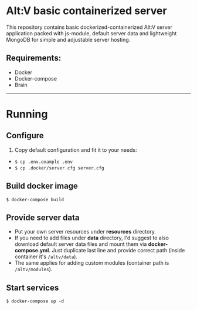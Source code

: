 # Alt:V basic containerized server

This repository contains basic dockerized-containerized Alt:V server application packed with js-module, default server data and lightweight MongoDB for simple and adjustable server hosting.

## Requirements:
* Docker
* Docker-compose
* Brain

---

# Running

## Configure
1. Copy default configuration and fit it to your needs:
* `$ cp .env.example .env`
* `$ cp .docker/server.cfg server.cfg`

## Build docker image
`$ docker-compose build`

## Provide server data
* Put your own server resources under **resources** directory.
* If you need to add files under **data** directory, I'd suggest to also download default server data files and mount them via **docker-compose.yml**. Just duplicate last line and provide correct path (inside container it's `/altv/data`).
* The same applies for adding custom modules (container path is `/altv/modules`).

## Start services
`$ docker-compose up -d`
